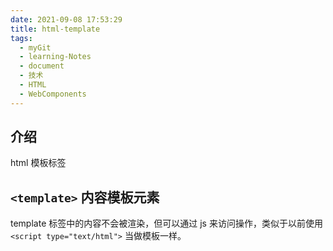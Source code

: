 ```yaml
---
date: 2021-09-08 17:53:29
title: html-template
tags:
  - myGit
  - learning-Notes
  - document
  - 技术
  - HTML
  - WebComponents
---
```


## 介绍

html 模板标签

## `<template>` 内容模板元素

template 标签中的内容不会被渲染，但可以通过 js 来访问操作，类似于以前使用 `<script type="text/html">` 当做模板一样。

